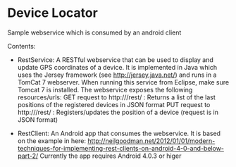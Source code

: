 Device Locator
=============

Sample webservice which is consumed by an android client

Contents:
- RestService: 
  A RESTful webservice that can be used to display and update GPS coordinates of a device. 
  It is implemented in Java which uses the Jersey framework (see http://jersey.java.net/) and runs in a
  TomCat 7 webserver. When running this service from Eclipse, make sure Tomcat 7 is installed.
  The webservice exposes the following resources/urls:
  GET request to http://<webserver>/rest/ : Returns a list of the last positions of the registered devices in JSON format
  PUT request to http://<webserver>/rest/ : Registers/updates the position of a device (request is in JSON format)

- RestClient:
  An Android app that consumes the webservice. It is based on the example in here: http://neilgoodman.net/2012/01/01/modern-techniques-for-implementing-rest-clients-on-android-4-0-and-below-part-2/
  Currently the app requires Android 4.0.3 or higer
